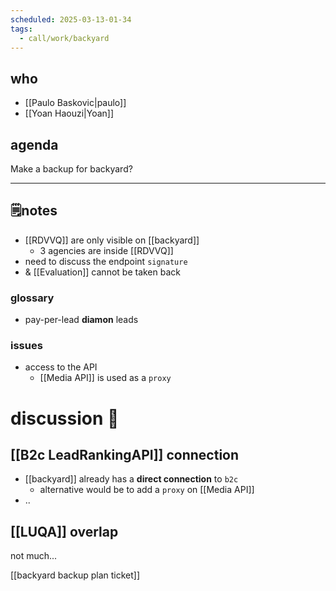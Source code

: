 ```yaml
---
scheduled: 2025-03-13-01-34
tags:
  - call/work/backyard
---
```

## who
- [[Paulo Baskovic|paulo]]
- [[Yoan Haouzi|Yoan]]

## agenda

Make a backup for backyard?
___

## 🗒notes

- [[RDVVQ]] are only visible on [[backyard]]
	- 3 agencies are inside [[RDVVQ]]
- need to discuss the endpoint `signature`
- & [[Evaluation]] cannot be taken back

### glossary
- pay-per-lead **diamon** leads

### **issues**
- access to the API
	- [[Media API]] is used as a `proxy`

# discussion 💭

## [[B2c LeadRankingAPI]] connection

- [[backyard]] already has a **direct connection** to `b2c`
	- alternative would be to add a `proxy` on [[Media API]]
- ..

## [[LUQA]] overlap

not much...

[[backyard backup plan ticket]]
